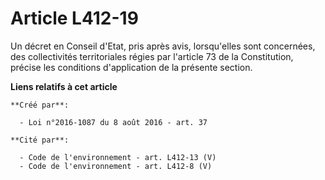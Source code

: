 # Article L412-19

Un décret en Conseil d'Etat, pris après avis, lorsqu'elles sont concernées, des collectivités territoriales régies par
l'article 73 de la Constitution, précise les conditions d'application de la présente section.

**Liens relatifs à cet article**

	**Créé par**:

	  - Loi n°2016-1087 du 8 août 2016 - art. 37

	**Cité par**:

	  - Code de l'environnement - art. L412-13 (V)
	  - Code de l'environnement - art. L412-8 (V)
